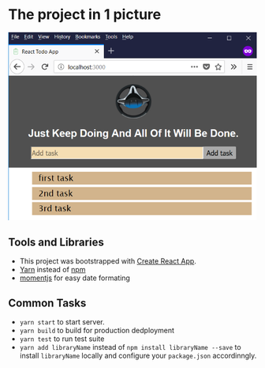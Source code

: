 # The project in 1 picture
![Project Snapshot](todo-list-react.png)

## Tools and Libraries
- This project was bootstrapped with [Create React App](https://github.com/facebookincubator/create-react-app).
- [Yarn](https://yarnpkg.com/en/) instead of [npm](https://www.npmjs.com/)
- [momentjs](http://momentjs.com/) for easy date formating

## Common Tasks
- `yarn start` to start server.
- `yarn build` to build for production dedployment
- `yarn test` to run test suite
- `yarn add libraryName` instead of `npm install libraryName --save` to install `libraryName` locally and configure your `package.json` accordinngly.
